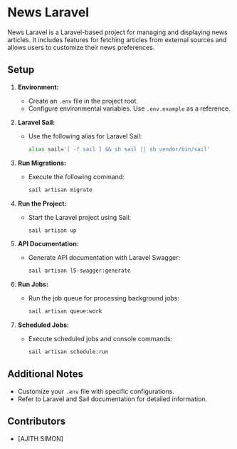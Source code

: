 # News Laravel

News Laravel is a Laravel-based project for managing and displaying news articles. It includes features for fetching articles from external sources and allows users to customize their news preferences.

## Setup

1. **Environment:**
   - Create an `.env` file in the project root.
   - Configure environmental variables. Use `.env.example` as a reference.

2. **Laravel Sail:**
   - Use the following alias for Laravel Sail:
     ```bash
     alias sail='[ -f sail ] && sh sail || sh vendor/bin/sail'
     ```

3. **Run Migrations:**
   - Execute the following command:
     ```bash
     sail artisan migrate
     ```

4. **Run the Project:**
   - Start the Laravel project using Sail:
     ```bash
     sail artisan up
     ```

5. **API Documentation:**
   - Generate API documentation with Laravel Swagger:
     ```bash
     sail artisan l5-swagger:generate
     ```

6. **Run Jobs:**
   - Run the job queue for processing background jobs:
     ```bash
     sail artisan queue:work
     ```

7. **Scheduled Jobs:**
   - Execute scheduled jobs and console commands:
     ```bash
     sail artisan schedule:run
     ```

## Additional Notes

- Customize your `.env` file with specific configurations.
- Refer to Laravel and Sail documentation for detailed information.

## Contributors

- [AJITH SIMON]